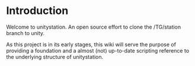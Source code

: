 # Introduction 
Welcome to unitystation. An open source effort to clone the /TG/station branch to unity.

As this project is in its early stages, this wiki will serve the purpose of providing a foundation and a almost (not) up-to-date scripting reference to the underlying structure of unitystation.